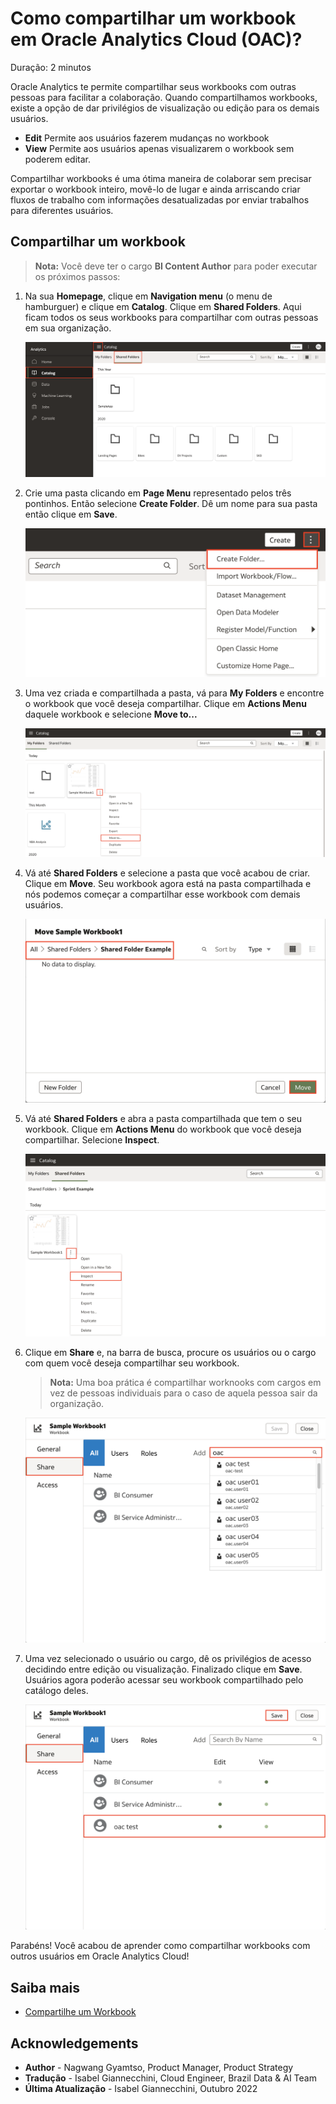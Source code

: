 # Como compartilhar um workbook em Oracle Analytics Cloud (OAC)?

Duração: 2 minutos

Oracle Analytics te permite compartilhar seus workbooks com outras pessoas para facilitar a colaboração. Quando compartilhamos workbooks, existe a opção de dar privilégios de visualização ou edição para os demais usuários.
* **Edit** Permite aos usuários fazerem mudanças no workbook
* **View** Permite aos usuários apenas visualizarem o workbook sem poderem editar.

Compartilhar workbooks é uma ótima maneira de colaborar sem precisar exportar o workbook inteiro, movê-lo de lugar e ainda arriscando criar fluxos de trabalho com informações desatualizadas por enviar trabalhos para diferentes usuários.

## Compartilhar um workbook
>**Nota:** Você deve ter o cargo **BI Content Author** para poder executar os próximos passos:

1. Na sua **Homepage**, clique em **Navigation menu** (o menu de hamburguer) e clique em **Catalog**. Clique em **Shared Folders**. Aqui ficam todos os seus workbooks para compartilhar com outras pessoas em sua organização.

    ![Shared folders](images/shared-folders.png)

2. Crie uma pasta clicando em **Page Menu** representado pelos três pontinhos. Então selecione **Create Folder**. Dê um nome para sua pasta então clique em **Save**.

    ![Criando uma pasta compartilhada](images/create-folder.png)

3. Uma vez criada e compartilhada a pasta, vá para **My Folders** e encontre o workbook que você deseja compartilhar. Clique em **Actions Menu** daquele workbook e selecione **Move to...**

    ![Move to](images/move-to.png)

4. Vá até **Shared Folders** e selecione a pasta que você acabou de criar. Clique em **Move**. Seu workbook agora está na pasta compartilhada e nós podemos começar a compartilhar esse workbook com demais usuários.

    ![Movendo o workbook](images/move-workbook.png)

5. Vá até **Shared Folders** e abra a pasta compartilhada que tem o seu workbook. Clique em **Actions Menu** do workbook que você deseja compartilhar. Selecione **Inspect**.

    ![Inspect](images/inspect.png)

6. Clique em **Share** e, na barra de busca, procure os usuários ou o cargo com quem você deseja compartilhar seu workbook.

    >**Nota:** Uma boa prática é compartilhar worknooks com cargos em vez de pessoas individuais para o caso de aquela pessoa sair da organização.

    ![Acesso](images/access.png)

7. Uma vez selecionado o usuário ou cargo, dê os privilégios de acesso decidindo entre edição ou visualização. Finalizado clique em **Save**. Usuários agora poderão acessar seu workbook compartilhado pelo catálogo deles.

    ![Permitindo acesso](images/grant-access.png)

Parabéns! Você acabou de aprender como compartilhar workbooks com outros usuários em Oracle Analytics Cloud!


## Saiba mais

* [Compartilhe um Workbook](https://docs.oracle.com/en/cloud/paas/analytics-cloud/acubi/share-workbook.html)

## Acknowledgements
* **Author** - Nagwang Gyamtso, Product Manager, Product Strategy
* **Tradução** - Isabel Giannecchini, Cloud Engineer, Brazil Data & AI Team
* **Última Atualização** - Isabel Giannecchini,  Outubro 2022
